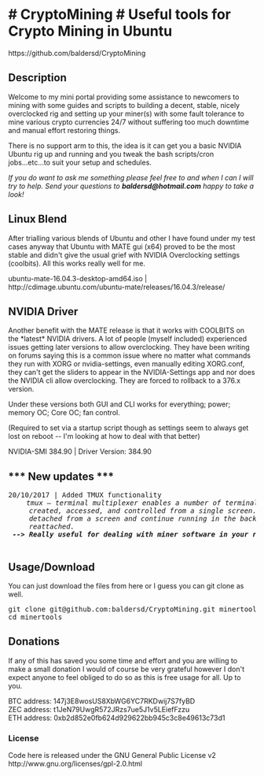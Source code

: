 
<h1># CryptoMining # Useful tools for Crypto Mining in Ubuntu</h1>
https://github.com/baldersd/CryptoMining
<h2>Description</h2>
<p>Welcome to my mini portal providing some assistance to newcomers to mining with some guides and scripts to building a decent, stable, nicely overclocked rig and setting up your miner(s) with some fault tolerance to mine various crypto currencies 24/7 without suffering too much downtime and manual effort restoring things.  
</p>
<p>There is no support arm to this, the idea is it can get you a basic NVIDIA Ubuntu rig up and running and you tweak the bash scripts/cron jobs...etc...to suit your setup and schedules.</p>
<p><i>If you do want to ask me something please feel free to and when I can I will try to help. Send your questions to <strong>baldersd@hotmail.com</strong> happy to take a look!</i></p>
<h2>Linux Blend</h2>
<p>After trialling various blends of Ubuntu and other I have found under my test cases anyway that Ubuntu with MATE gui (x64) proved to be the most stable and didn't give the usual grief with NVIDIA Overclocking settings (coolbits). All this works really well for me.
</p>
<p>ubuntu-mate-16.04.3-desktop-amd64.iso | http://cdimage.ubuntu.com/ubuntu-mate/releases/16.04.3/release/</p>
<h2>NVIDIA Driver</h2>
<p>Another benefit with the MATE release is that it works with COOLBITS on the *latest* NVIDIA drivers. A lot of people (myself included) experienced issues getting later versions to allow overclocking. They have been writing on forums saying this is a common issue where no matter what commands they run with XORG or nvidia-settings, even manually editing XORG.conf, they can't get the sliders to appear in the NVIDIA-Settings app and nor does the NVIDIA cli allow overclocking. They are forced to rollback to a 376.x version.
</p>
<p>Under these versions both GUI and CLI works for everything; power; memory OC; Core OC; fan control.</p>
<p>(Required to set via a startup script though as settings seem to always get lost on reboot -- I'm looking at how to deal with that better)</p>
<p>NVIDIA-SMI 384.90 | Driver Version: 384.90  </p>
<h2>*** New updates ***</h2>
<pre>20/10/2017 | Added TMUX functionality
  <i style='padding-left:20px;'>tmux — terminal multiplexer enables a number of terminals to be
     created, accessed, and controlled from a single screen.  tmux may be
     detached from a screen and continue running in the background, then later
     reattached. <br/> <strong>--&gt; Really useful for dealing with miner software in your rig remotely with pUTTY and via CRON.</strong>
  </i>
</pre>
<h2>Usage/Download</h2>
You can just download the files from here or I guess you can git clone as well.
<pre>
git clone git@github.com:baldersd/CryptoMining.git minertools
cd minertools
</pre>
<h2>Donations</h2>
<p>If any of this has saved you some time and effort and you are willing to make a small donation I would of course be very grateful however I don't expect anyone to feel obliged to do so as this is free usage for all. Up to you.</p>
<p>
BTC address: 147j3E8wosUS8XbWG6YC7RKDwij7S7fyBD<br/>
ZEC address: t1JeN79UwgR572JRzs7ue5J1v5LEiefFzzu<br/>
ETH address: 0xb2d852e0fb624d929622bb945c3c8e49613c73d1<br/>
</p>

<h3>License</h3>
<p>Code here is released under the GNU General Public License v2<br/>
http://www.gnu.org/licenses/gpl-2.0.html</p>
